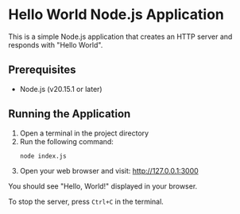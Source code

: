 # Hello World Node.js Application

This is a simple Node.js application that creates an HTTP server and responds with "Hello World".

## Prerequisites

- Node.js (v20.15.1 or later)

## Running the Application

1. Open a terminal in the project directory
2. Run the following command:
   ```
   node index.js
   ```
3. Open your web browser and visit: http://127.0.0.1:3000

You should see "Hello, World!" displayed in your browser.

To stop the server, press `Ctrl+C` in the terminal. 
